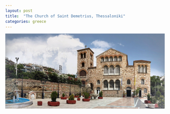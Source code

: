 ```yaml
---
layout: post
title:  "The Church of Saint Demetrius, Thessaloniki"
categories: greece
---
```


<img src="./assets/images/thessaloniki-greece.jpg" alt="The Church of Saint Demetrius, Thessaloniki, Greece" />
